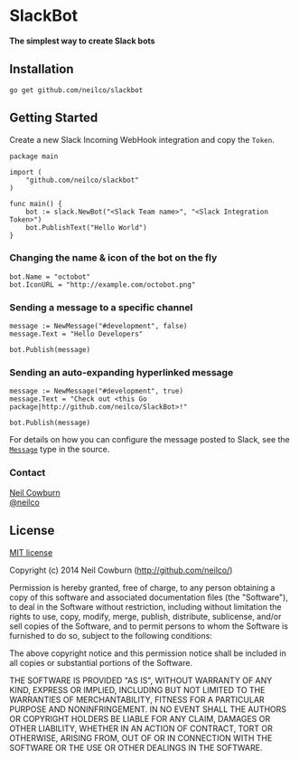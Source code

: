 # SlackBot
**The simplest way to create Slack bots**

## Installation

```
go get github.com/neilco/slackbot
```

## Getting Started

Create a new Slack Incoming WebHook integration and copy the `Token`.

```
package main

import (
	"github.com/neilco/slackbot"
)

func main() {
	bot := slack.NewBot("<Slack Team name>", "<Slack Integration Token>")
	bot.PublishText("Hello World")
}
```

### Changing the name & icon of the bot on the fly

```
bot.Name = "octobot"
bot.IconURL = "http://example.com/octobot.png"
```

### Sending a message to a specific channel

```
message := NewMessage("#development", false)
message.Text = "Hello Developers"

bot.Publish(message)
```

### Sending an auto-expanding hyperlinked message


```
message := NewMessage("#development", true)
message.Text = "Check out <this Go package|http://github.com/neilco/SlackBot>!"

bot.Publish(message)
```

For details on how you can configure the message posted to Slack, see the [`Message`](https://github.com/neilco/SlackBot/blob/master/slackbot.go#L24) type in the source.

### Contact

[Neil Cowburn](http://github.com/neilco)  
[@neilco](https://twitter.com/neilco)

## License

[MIT license](http://neil.mit-license.org)

Copyright (c) 2014 Neil Cowburn (http://github.com/neilco/)

Permission is hereby granted, free of charge, to any person obtaining a copy
of this software and associated documentation files (the "Software"), to deal
in the Software without restriction, including without limitation the rights
to use, copy, modify, merge, publish, distribute, sublicense, and/or sell
copies of the Software, and to permit persons to whom the Software is
furnished to do so, subject to the following conditions:

The above copyright notice and this permission notice shall be included in
all copies or substantial portions of the Software.

THE SOFTWARE IS PROVIDED "AS IS", WITHOUT WARRANTY OF ANY KIND, EXPRESS OR
IMPLIED, INCLUDING BUT NOT LIMITED TO THE WARRANTIES OF MERCHANTABILITY,
FITNESS FOR A PARTICULAR PURPOSE AND NONINFRINGEMENT. IN NO EVENT SHALL THE
AUTHORS OR COPYRIGHT HOLDERS BE LIABLE FOR ANY CLAIM, DAMAGES OR OTHER
LIABILITY, WHETHER IN AN ACTION OF CONTRACT, TORT OR OTHERWISE, ARISING FROM,
OUT OF OR IN CONNECTION WITH THE SOFTWARE OR THE USE OR OTHER DEALINGS IN
THE SOFTWARE.
